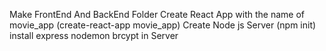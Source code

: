 Make FrontEnd And BackEnd Folder
Create React App with the name of movie_app (create-react-app movie_app)
Create Node js Server (npm init)
install express nodemon brcypt in Server
